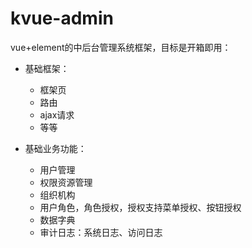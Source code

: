 # kvue-admin
vue+element的中后台管理系统框架，目标是开箱即用：

* 基础框架：
  * 框架页
  * 路由
  * ajax请求
  * 等等

* 基础业务功能：
  * 用户管理
  * 权限资源管理
  * 组织机构
  * 用户角色，角色授权，授权支持菜单授权、按钮授权
  * 数据字典
  * 审计日志：系统日志、访问日志
